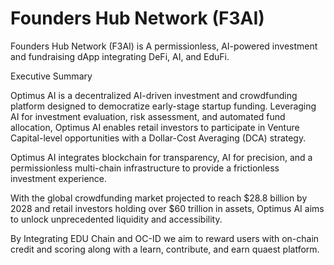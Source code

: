 # Founders Hub Network (F3AI)

Founders Hub Network (F3AI) is A permissionless, AI-powered investment and fundraising dApp integrating DeFi, AI, and EduFi.

Executive Summary

Optimus AI is a decentralized AI-driven investment and crowdfunding platform designed to democratize early-stage startup funding. Leveraging AI for investment evaluation, risk assessment, and automated fund allocation, Optimus AI enables retail investors to participate in Venture Capital-level opportunities with a Dollar-Cost Averaging (DCA) strategy.

Optimus AI integrates blockchain for transparency, AI for precision, and a permissionless multi-chain infrastructure to provide a frictionless investment experience.

With the global crowdfunding market projected to reach $28.8 billion by 2028 and retail investors holding over $60 trillion in assets, Optimus AI aims to unlock unprecedented liquidity and accessibility.

By Integrating EDU Chain and OC-ID we aim to reward users with on-chain credit and scoring along with a learn, contribute, and earn quaest platform. 
